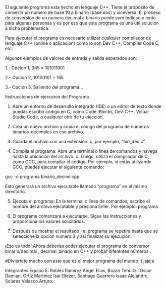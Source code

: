 El siguiente programa esta hecho en lenguaje C++. Tiene el proposito de convertir un numero de base 10 a binario (base dos) y viceversa. El proceso de conversion de un numero decimal a binario puede sere tedioso o lento para algunas personas y es por eso que este programa es una util solucion a dicha problematica.

Para ejecutar el programa es necesario utilizar cualquier compilador de lenguaje C++ (online o aplicacion) como lo son Dev C++, Compiler Code C, etc.

Algunos ejemplos de valores de entrada y salida esperados son:

1.- Opcion 1, 345 = 101011001

2.- Opcion 2, 10100101 = 165

3.- Opcion 3, Saliendo del programa...

Instrucciones de ejecucion del Programa

1. Abre un entorno de desarrollo integrado (IDE) o un editor de texto donde puedas escribir código en C, como Code::Blocks, Dev-C++, Visual Studio Code, o cualquier otro de tu elección.

2. Crea un nuevo archivo y copia el código del programa de numeros binarios-decimales en ese archivo.

3. Guarda el archivo con una extensión .c, por ejemplo, "bin_dec.c".

4. Compila el programa: Abre una terminal o línea de comandos y navega hasta la ubicación del archivo .c. Luego, utiliza el compilador de C, como GCC, para compilar el código. Por ejemplo, si estás utilizando GCC, puedes ejecutar el siguiente comando:

gcc -o programa binario_deciml.cpp

Esto generará un archivo ejecutable llamado "programa" en el mismo directorio.

5. Ejecuta el programa: En la terminal o línea de comandos, escribe el nombre del archivo ejecutable y presiona Enter. Por ejemplo: programa

6. El programa comenzará a ejecutarse. Sigue las instrucciones y proporciona los valores solicitados.

7. Después de mostrar el resultado , el programa se repetira hasta que se seleccione la opcion numero 3 y asi finalizar su ejecución.

¡Eso es todo! Ahora deberías poder ejecutar el programa de conversor binario/decimal , decimal_binario en C++ y probar diferentes números .

#Diviértete mucho con este que es el mejor programa del mundo :) jajaja

Integrantes Equipo 5: Robles Ramirez Angel Elias, Bazan Tehuitzil Oscar Damian, Ortiz Martinez Isai Eliezer, Santiago Guerrero Isaac Alejandro, Solares Velasco Arturo.
